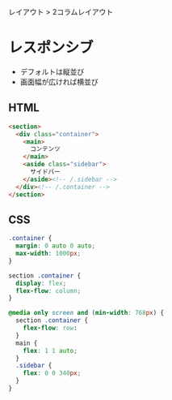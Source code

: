 レイアウト > 2コラムレイアウト
# レスポンシブ
- デフォルトは縦並び
- 画面幅が広ければ横並び

## HTML
```html
<section>
  <div class="container">
    <main>
      コンテンツ
    </main>
    <aside class="sidebar">
      サイドバー
    </aside><!-- /.sidebar -->
  </div><!-- /.container -->
</section>
```

## CSS
```css
.container {
  margin: 0 auto 0 auto;
  max-width: 1000px;
}

section .container {
  display: flex;
  flex-flow: column;
}

@media only screen and (min-width: 768px) {
  section .container {
    flex-flow: row:
  }
  main {
    flex: 1 1 auto;
  }
  .sidebar {
    flex: 0 0 340px;
  }
}
```
